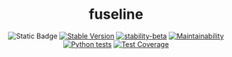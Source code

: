 <div align="center">

# fuseline

![Static Badge](https://img.shields.io/badge/Python-%3E%3D3.10-blue?logo=python&logoColor=white)
[![Stable Version](https://img.shields.io/pypi/v/fuseline?color=blue)](https://pypi.org/project/fuseline/)
[![stability-beta](https://img.shields.io/badge/stability-beta-33bbff.svg)](https://github.com/mkenney/software-guides/blob/master/STABILITY-BADGES.md#beta)
[![Maintainability](https://api.codeclimate.com/v1/badges/ffcc038906c2c7e2274f/maintainability)](https://codeclimate.com/github/jsam/fuseline/maintainability)
[![Python tests](https://github.com/jsam/fuseline/actions/workflows/python-tests.yml/badge.svg?branch=main)](https://github.com/jsam/fuseline/actions/workflows/python-tests.yml)
[![Test Coverage](https://api.codeclimate.com/v1/badges/ffcc038906c2c7e2274f/test_coverage)](https://codeclimate.com/github/jsam/fuseline/test_coverage)
</div>
